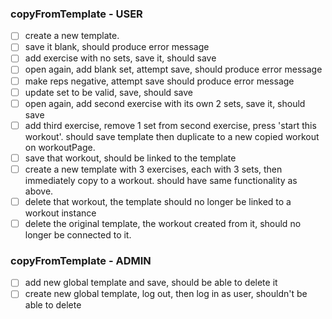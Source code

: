 ### copyFromTemplate - USER
- [ ] create a new template. 
- [ ] save it blank, should produce error message
- [ ] add exercise with no sets, save it, should save
- [ ] open again, add blank set, attempt save, should produce error message
- [ ] make reps negative, attempt save should produce error message
- [ ] update set to be valid, save, should save
- [ ] open again, add second exercise with its own 2 sets, save it, should save
- [ ] add third exercise, remove 1 set from second exercise, press 'start this workout'. should save template then duplicate to a new copied workout on workoutPage.
- [ ] save that workout, should be linked to the template
- [ ] create a new template with 3 exercises, each with 3 sets, then immediately copy to a workout. should have same functionality as above.
- [ ] delete that workout, the template should no longer be linked to a workout instance
- [ ] delete the original template, the workout created from it, should no longer be connected to it.

### copyFromTemplate - ADMIN
- [ ] add new global template and save, should be able to delete it
- [ ] create new global template, log out, then log in as user, shouldn't be able to delete